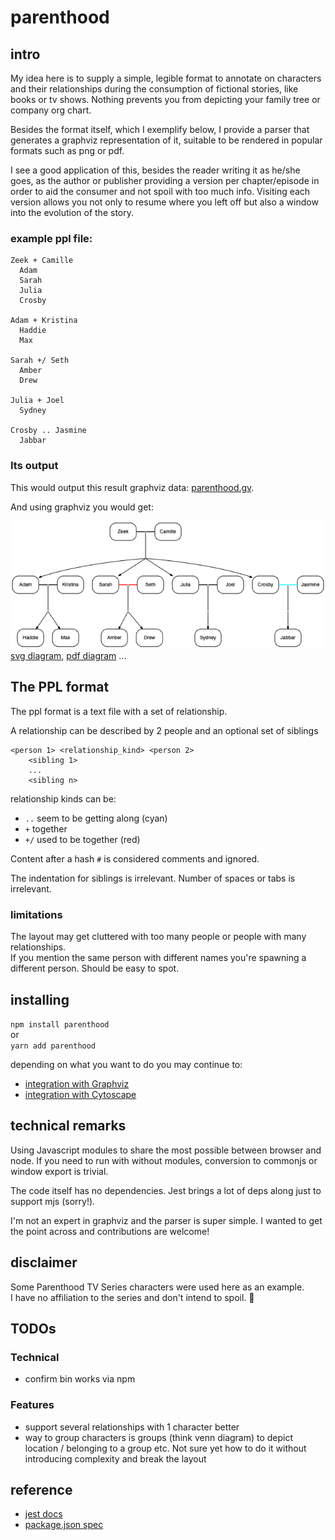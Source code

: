 # parenthood

## intro

My idea here is to supply a simple, legible format to annotate on characters
and their relationships during the consumption of fictional stories, like books or tv shows. Nothing prevents you from depicting your family tree or company org chart.

Besides the format itself, which I exemplify below, I provide a parser that generates a graphviz representation of it, suitable to be rendered in popular formats such as png or pdf.

I see a good application of this, besides the reader writing it as he/she goes, as the author or publisher providing a version per chapter/episode in order to aid the consumer and not spoil with too much info.
Visiting each version allows you not only to resume where you left off but also a window into the evolution of the story.

### example ppl file:

```
Zeek + Camille
  Adam
  Sarah
  Julia
  Crosby

Adam + Kristina
  Haddie
  Max

Sarah +/ Seth
  Amber
  Drew

Julia + Joel
  Sydney

Crosby .. Jasmine
  Jabbar
```

### Its output

This would output this result graphviz data: [parenthood.gv](public/graphviz/outputs/parenthood.gv).

And using graphviz you would get:

![generated png diagram](public/parenthood.gv.png)  
[svg diagram](public/graphviz/outputs/parenthood.gv.svg),
[pdf diagram](public/graphviz/outputs/parenthood.gv.pdf) ...

## The PPL format

The ppl format is a text file with a set of relationship.

A relationship can be described by 2 people and an optional set of siblings

```
<person 1> <relationship_kind> <person 2>
    <sibling 1>
    ...
    <sibling n>
```

relationship kinds can be:

- `..` seem to be getting along (cyan)
- `+` together
- `+/` used to be together (red)

Content after a hash `#` is considered comments and ignored.

The indentation for siblings is irrelevant. Number of spaces or tabs is irrelevant.

### limitations

The layout may get cluttered with too many people or people with many relationships.  
If you mention the same person with different names you're spawning a different person. Should be easy to spot.

## installing

`npm install parenthood`  
or  
`yarn add parenthood`

depending on what you want to do you may continue to:

- [integration with Graphviz](WITH_GRAPHVIZ.md)
- [integration with Cytoscape](WITH_CYTOSCAPE.md)

## technical remarks

Using Javascript modules to share the most possible between browser and node. If you need to run with without modules, conversion to commonjs or window export is trivial.

The code itself has no dependencies. Jest brings a lot of deps along just to support mjs (sorry!).

I'm not an expert in graphviz and the parser is super simple. I wanted to get the point across and contributions are welcome!

## disclaimer

Some Parenthood TV Series characters were used here as an example.  
I have no affiliation to the series and don't intend to spoil. 🙏

## TODOs

### Technical

- confirm bin works via npm

### Features

- support several relationships with 1 character better
- way to group characters is groups (think venn diagram) to depict location / belonging to a group etc. Not sure yet how to do it without introducing complexity and break the layout

## reference

- [jest docs](https://jestjs.io/docs/en/getting-started.html)
- [package.json spec](https://docs.npmjs.com/files/package.json)

